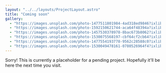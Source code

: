 ```yaml
---
layout: "../../layouts/ProjectLayout.astro"
title: "Coming soon"
gallery:
  - "https://images.unsplash.com/photo-1477511801984-4ad318ed9846?ixlib=rb-4.0.3&ixid=M3wxMjA3fDB8MHxwaG90by1wYWdlfHx8fGVufDB8fHx8fA%3D%3D&auto=format&fit=crop&w=1470&q=80"
  - "https://images.unsplash.com/photo-1592150621744-aca64f48394a?ixlib=rb-4.0.3&ixid=M3wxMjA3fDB8MHxwaG90by1wYWdlfHx8fGVufDB8fHx8fA%3D%3D&auto=format&fit=crop&w=1491&q=80"
  - "https://images.unsplash.com/photo-1457530378978-8bac673b8062?ixlib=rb-4.0.3&ixid=M3wxMjA3fDB8MHxwaG90by1wYWdlfHx8fGVufDB8fHx8fA%3D%3D&auto=format&fit=crop&w=1470&q=80"
  - "https://images.unsplash.com/photo-1530075568197-cbf64cf2cb64?ixlib=rb-4.0.3&ixid=M3wxMjA3fDB8MHxwaG90by1wYWdlfHx8fGVufDB8fHx8fA%3D%3D&auto=format&fit=crop&w=1470&q=80"
  - "https://images.unsplash.com/photo-1477554193778-9562c28588c0?ixlib=rb-4.0.3&ixid=M3wxMjA3fDB8MHxwaG90by1wYWdlfHx8fGVufDB8fHx8fA%3D%3D&auto=format&fit=crop&w=1740&q=80"
  - "https://images.unsplash.com/photo-1530049478161-0780526964f4?ixlib=rb-4.0.3&ixid=M3wxMjA3fDB8MHxwaG90by1wYWdlfHx8fGVufDB8fHx8fA%3D%3D&auto=format&fit=crop&w=1740&q=80"
---
```


Sorry! This is currently a placeholder for a pending project. Hopefully it'll be here the next time you visit.

